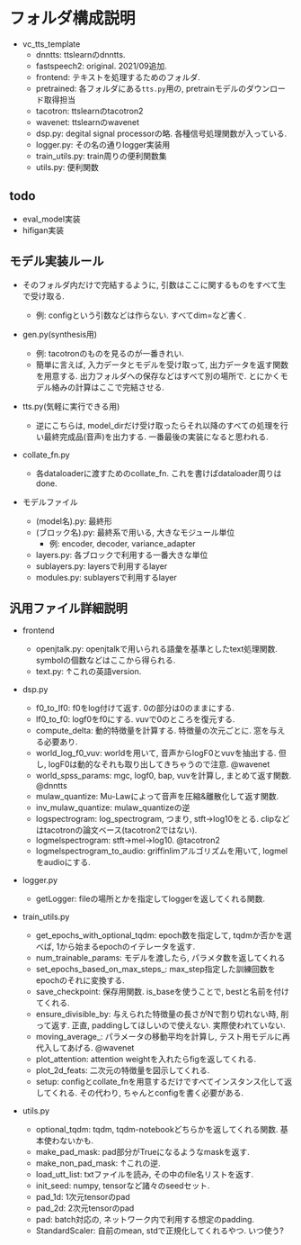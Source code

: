 # フォルダ構成説明

- vc_tts_template
    - dnntts: ttslearnのdnntts.
    - fastspeech2: original. 2021/09追加.
    - frontend: テキストを処理するためのフォルダ.
    - pretrained:
        各フォルダにある`tts.py`用の, pretrainモデルのダウンロード取得担当
    - tacotron: ttslearnのtacotron2
    - wavenet: ttslearnのwavenet
    - dsp.py:
        degital signal processorの略. 各種信号処理関数が入っている.
    - logger.py:
        その名の通りlogger実装用
    - train_utils.py:
        train周りの便利関数集
    - utils.py:
        便利関数

## todo
- eval_model実装
- hifigan実装

## モデル実装ルール
- そのフォルダ内だけで完結するように, 引数はここに関するものをすべて生で受け取る.
    - 例: configという引数などは作らない. すべてdim=など書く.

- gen.py(synthesis用)
    - 例: tacotronのものを見るのが一番きれい.
    - 簡単に言えば, 入力データとモデルを受け取って, 出力データを返す関数を用意する. 出力フォルダへの保存などはすべて別の場所で. とにかくモデル絡みの計算はここで完結させる.
- tts.py(気軽に実行できる用)
    - 逆にこちらは, model_dirだけ受け取ったらそれ以降のすべての処理を行い最終完成品(音声)を出力する. 一番最後の実装になると思われる.
- collate_fn.py
    - 各dataloaderに渡すためのcollate_fn. これを書けばdataloader周りはdone.

- モデルファイル
    - (model名).py: 最終形
    - (ブロック名).py: 最終系で用いる, 大きなモジュール単位
        - 例: encoder, decoder, variance_adapter
    - layers.py: 各ブロックで利用する一番大きな単位
    - sublayers.py: layersで利用するlayer
    - modules.py: sublayersで利用するlayer

## 汎用ファイル詳細説明
- frontend
    - openjtalk.py: openjtalkで用いられる語彙を基準としたtext処理関数. symbolの個数などはここから得られる.
    - text.py: ↑これの英語version.
- dsp.py
    - f0_to_lf0: f0をlog付けて返す. 0の部分は0のままにする.
    - lf0_to_f0: logf0をf0にする. vuvで0のところを復元する.
    - compute_delta: 動的特徴量を計算する. 特徴量の次元ごとに. 窓を与える必要あり.
    - world_log_f0_vuv: worldを用いて, 音声からlogF0とvuvを抽出する. 但し, logF0は動的なそれも取り出してきちゃうので注意. @wavenet
    - world_spss_params: mgc, logf0, bap, vuvを計算し, まとめて返す関数. @dnntts
    - mulaw_quantize: Mu-Lawによって音声を圧縮&離散化して返す関数.
    - inv_mulaw_quantize: mulaw_quantizeの逆
    - logspectrogram: log_spectrogram, つまり, stft→log10をとる. clipなどはtacotronの論文ベース(tacotron2ではない).
    - logmelspectrogram: stft→mel→log10. @tacotron2
    - logmelspectrogram_to_audio: griffinlimアルゴリズムを用いて, logmelをaudioにする.

- logger.py
    - getLogger: fileの場所とかを指定してloggerを返してくれる関数.

- train_utils.py
    - get_epochs_with_optional_tqdm: epoch数を指定して, tqdmか否かを選べば, 1から始まるepochのイテレータを返す.
    - num_trainable_params: モデルを渡したら, パラメタ数を返してくれる
    - set_epochs_based_on_max_steps_: max_step指定した訓練回数をepochのそれに変換する.
    - save_checkpoint: 保存用関数. is_baseを使うことで, bestと名前を付けてくれる.
    - ensure_divisible_by: 与えられた特徴量の長さがNで割り切れない時, 削って返す. 正直, paddingしてほしいので使えない. 実際使われていない.
    - moving_average_: パラメータの移動平均を計算し, テスト用モデルに再代入してあげる. @wavenet
    - plot_attention: attention weightを入れたらfigを返してくれる.
    - plot_2d_feats: 二次元の特徴量を図示してくれる.
    - setup: configとcollate_fnを用意するだけですべてインスタンス化して返してくれる. その代わり, ちゃんとconfigを書く必要がある.

- utils.py
    - optional_tqdm: tqdm, tqdm-notebookどちらかを返してくれる関数. 基本使わないかも.
    - make_pad_mask: pad部分がTrueになるようなmaskを返す.
    - make_non_pad_mask: ↑これの逆.
    - load_utt_list: txtファイルを読み, その中のfile名リストを返す.
    - init_seed: numpy, tensorなど諸々のseedセット.
    - pad_1d: 1次元tensorのpad
    - pad_2d: 2次元tensorのpad
    - pad: batch対応の, ネットワーク内で利用する想定のpadding.
    - StandardScaler: 自前のmean, stdで正規化してくれるやつ. いつ使う?